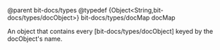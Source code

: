 @parent bit-docs/types
@typedef {Object<String,bit-docs/types/docObject>} bit-docs/types/docMap docMap

An object that contains every [bit-docs/types/docObject] keyed by the
docObject's name.
